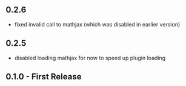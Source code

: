 ## 0.2.6
- fixed invalid call to mathjax (which was disabled in earlier version)

## 0.2.5
- disabled loading mathjax for now to speed up plugin loading

## 0.1.0 - First Release
